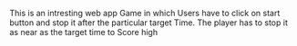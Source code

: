 This is an intresting web app Game in which Users have to click on start button and stop it after the particular target Time. The player has to stop it as near as the target time to Score high
